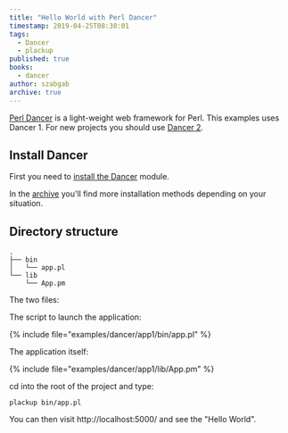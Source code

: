 ```yaml
---
title: "Hello World with Perl Dancer"
timestamp: 2019-04-25T08:30:01
tags:
  - Dancer
  - plackup
published: true
books:
  - dancer
author: szabgab
archive: true
---
```



[Perl Dancer](/dancer) is a light-weight web framework for Perl. This examples uses Dancer 1.
For new projects you should use [Dancer 2](/dancer).


## Install Dancer

First you need to [install the Dancer](/how-to-install-a-perl-module-from-cpan) module.

In the [archive](/archive)  you'll find more installation methods depending on your situation.

## Directory structure

```
.
├── bin
│   └── app.pl
└── lib
    └── App.pm
```

The two files:

The script to launch the application:

{% include file="examples/dancer/app1/bin/app.pl" %}

The application itself:

{% include file="examples/dancer/app1/lib/App.pm" %}

cd into the root of the project and type:

```
plackup bin/app.pl
```

You can then visit http://localhost:5000/  and see the "Hello World".



